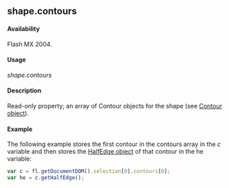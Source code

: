 ## shape.contours

#### Availability

Flash MX 2004.

#### Usage

*shape.contours*

#### Description

Read-only property; an array of Contour objects for the shape (see [Contour object](../Contour_object/contour_summary.md)).

#### Example

The following example stores the first contour in the contours array in the *c* variable and then stores the [HalfEdge object](../HalfEdge_object/halfEdge_summary.md) of that contour in the he variable:

```javascript
var c = fl.getDocumentDOM().selection[0].contours[0]; 
var he = c.getHalfEdge();

```